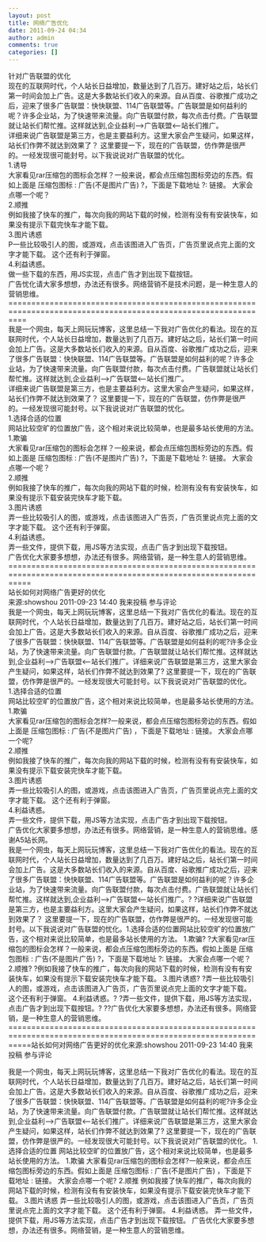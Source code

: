 ```yaml
---
layout: post
title: 网络广告优化
date: 2011-09-24 04:34
author: admin
comments: true
categories: []
---
```

<div id="_mcePaste">
<div id="_mcePaste">针对广告联盟的优化</div>
<div id="_mcePaste"></div>
<div id="_mcePaste">现在的互联网时代，个人站长日益增加，数量达到了几百万。建好站之后，站长们第一时间会加上广告。这是大多数站长们收入的来源。自从百度、谷歌推广成功之后，迎来了很多广告联盟：快快联盟、114广告联盟等。广告联盟是如何益利的呢？许多企业站，为了快速带来流量。向广告联盟付款，每次点击付费。广告联盟就让站长们帮忙推。这样就达到,企业益利--&gt;广告联盟&lt;--站长们推广。</div>
<div id="_mcePaste">详细来说广告联盟是第三方，也是主要益利方。这里大家会产生疑问，如果这样，站长们作弊不就达到效果了？ 这里要提一下，现在的广告联盟，仿作弊是很严的。一经发现很可能封号。以下我说说对广告联盟的忧化。</div>
<div id="_mcePaste">1.诱导</div>
<div id="_mcePaste">大家看见rar压缩包的图标会怎样？一般来说，都会点压缩包图标旁边的东西。假如上面是 压缩包图标 : 广告(不是图片广告) ?，下面是下载地址 ?: 链接。 大家会点哪一个呢？</div>
<div id="_mcePaste"></div>
<div id="_mcePaste">2.顺推</div>
<div id="_mcePaste">例如我接了快车的推广，每次向我的网站下载的时候，检测有没有有安装快车，如果没有提示下载完快车才能下载。</div>
<div id="_mcePaste"></div>
<div id="_mcePaste">3.图片诱惑</div>
<div id="_mcePaste">P一些比较吸引人的图，或游戏，点击该图进入广告页，广告页里说点完上面的文字才能下载。 这个还有利于弹窗。</div>
<div id="_mcePaste"></div>
<div id="_mcePaste">4.利益诱惑。</div>
<div id="_mcePaste">做一些下载的东西，用JS实现，点击广告才到出现下载按钮。</div>
<div id="_mcePaste"></div>
<div id="_mcePaste">广告忧化请大家多想想，办法还有很多。网络营销不是技术问题，是一种生意人的营销思维。</div>
<div id="_mcePaste"></div>
<div id="_mcePaste"></div>
<div id="_mcePaste">================================================================================================================</div>
</div>
<div>我是一个网虫，每天上网玩玩博客，这里总结一下我对广告优化的看法。现在的互联网时代，个人站长日益增加，数量达到了几百万。建好站之后，站长们第一时间会加上广告。这是大多数站长们收入的来源。自从百度、谷歌推广成功之后，迎来了很多广告联盟：快快联盟、114广告联盟等。广告联盟是如何益利的呢？许多企业站，为了快速带来流量。向广告联盟付款，每次点击付费。广告联盟就让站长们帮忙推。这样就达到,企业益利--&gt;广告联盟&lt;--站长们推广。</div>
<div id="_mcePaste">详细来说广告联盟是第三方，也是主要益利方。这里大家会产生疑问，如果这样，站长们作弊不就达到效果了？ 这里要提一下，现在的广告联盟，仿作弊是很严的。一经发现很可能封号。以下我说说对广告联盟的忧化。</div>
<div id="_mcePaste">1.选择合适的位置</div>
<div id="_mcePaste">网站比较空旷的位置放广告，这个相对来说比较简单，也是最多站长使用的方法。</div>
<div id="_mcePaste">1.欺骗</div>
<div id="_mcePaste">大家看见rar压缩包的图标会怎样？一般来说，都会点压缩包图标旁边的东西。假如上面是 压缩包图标 : 广告(不是图片广告) ?，下面是下载地址 ?: 链接。 大家会点哪一个呢？</div>
<div id="_mcePaste">2.顺推</div>
<div id="_mcePaste">例如我接了快车的推广，每次向我的网站下载的时候，检测有没有有安装快车，如果没有提示下载安装完快车才能下载。</div>
<div id="_mcePaste">3.图片诱惑</div>
<div id="_mcePaste">弄一些比较吸引人的图，或游戏，点击该图进入广告页，广告页里说点完上面的文字才能下载。 这个还有利于弹窗。</div>
<div id="_mcePaste">4.利益诱惑。</div>
<div id="_mcePaste">弄一些文件，提供下载，用JS等方法实现，点击广告才到出现下载按钮。</div>
<div id="_mcePaste">广告优化大家要多想想，办法还有很多。网络营销，是一种生意人的营销思维。</div>
<div id="_mcePaste">=================================================================================================================</div>
<div id="_mcePaste">站长如何对网络广告更好的优化</div>
<div id="_mcePaste">来源:showshou 2011-09-23 14:40 我来投稿 参与评论</div>
<div id="_mcePaste">我是一个网虫，每天上网玩玩博客，这里总结一下我对广告优化的看法。现在的互联网时代，个人站长日益增加，数量达到了几百万。建好站之后，站长们第一时间会加上广告。这是大多数站长们收入的来源。自从百度、谷歌推广成功之后，迎来了很多广告联盟：快快联盟、114广告联盟等。广告联盟是如何益利的呢?许多企业站，为了快速带来流量。向广告联盟付款。广告联盟就让站长们帮忙推。这样就达到,企业益利--&gt;广告联盟&lt;--站长们推广。详细来说广告联盟是第三方，这里大家会产生疑问，如果这样，站长们作弊不就达到效果了? 这里要提一下，现在的广告联盟，仿作弊是很严的。一经发现很大可能封号。以下我说说对广告联盟的优化。</div>
<div id="_mcePaste">1.选择合适的位置</div>
<div id="_mcePaste">网站比较空旷的位置放广告，这个相对来说比较简单，也是最多站长使用的方法。</div>
<div id="_mcePaste">1.欺骗</div>
<div id="_mcePaste">大家看见rar压缩包的图标会怎样?一般来说，都会点压缩包图标旁边的东西。假如上面是 压缩包图标 : 广告(不是图片广告) ，下面是下载地址 : 链接。 大家会点哪一个呢?</div>
<div id="_mcePaste">2.顺推</div>
<div id="_mcePaste">例如我接了快车的推广，每次向我的网站下载的时候，检测有没有有安装快车，如果没有提示下载安装完快车才能下载。</div>
<div id="_mcePaste">3.图片诱惑</div>
<div id="_mcePaste">弄一些比较吸引人的图，或游戏，点击该图进入广告页，广告页里说点完上面的文字才能下载。 这个还有利于弹窗。</div>
<div id="_mcePaste">4.利益诱惑。</div>
<div id="_mcePaste">弄一些文件，提供下载，用JS等方法实现，点击广告才到出现下载按钮。</div>
<div id="_mcePaste">广告优化大家要多想想，办法还有很多。网络营销，是一种生意人的营销思维。感谢A5站长网。</div>
我是一个网虫，每天上网玩玩博客，这里总结一下我对广告优化的看法。现在的互联网时代，个人站长日益增加，数量达到了几百万。建好站之后，站长们第一时间会加上广告。这是大多数站长们收入的来源。自从百度、谷歌推广成功之后，迎来了很多广告联盟：快快联盟、114广告联盟等。广告联盟是如何益利的呢？许多企业站，为了快速带来流量。向广告联盟付款，每次点击付费。广告联盟就让站长们帮忙推。这样就达到,企业益利--&gt;广告联盟&lt;--站长们推广。? ?详细来说广告联盟是第三方，也是主要益利方。这里大家会产生疑问，如果这样，站长们作弊不就达到效果了？ 这里要提一下，现在的广告联盟，仿作弊是很严的。一经发现很可能封号。以下我说说对广告联盟的忧化。1.选择合适的位置网站比较空旷的位置放广告，这个相对来说比较简单，也是最多站长使用的方法。
1.欺骗? ?大家看见rar压缩包的图标会怎样？一般来说，都会点压缩包图标旁边的东西。假如上面是 压缩包图标 : 广告(不是图片广告) ?，下面是下载地址 ?: 链接。 大家会点哪一个呢？
2.顺推? ?例如我接了快车的推广，每次向我的网站下载的时候，检测有没有有安装快车，如果没有提示下载安装完快车才能下载。
3.图片诱惑? ?弄一些比较吸引人的图，或游戏，点击该图进入广告页，广告页里说点完上面的文字才能下载。 这个还有利于弹窗。
4.利益诱惑。? ?弄一些文件，提供下载，用JS等方法实现，点击广告才到出现下载按钮。? ??广告优化大家要多想想，办法还有很多。网络营销，是一种生意人的营销思维。
=================================================================================================================站长如何对网络广告更好的优化来源:showshou 2011-09-23 14:40 我来投稿 参与评论

我是一个网虫，每天上网玩玩博客，这里总结一下我对广告优化的看法。现在的互联网时代，个人站长日益增加，数量达到了几百万。建好站之后，站长们第一时间会加上广告。这是大多数站长们收入的来源。自从百度、谷歌推广成功之后，迎来了很多广告联盟：快快联盟、114广告联盟等。广告联盟是如何益利的呢?许多企业站，为了快速带来流量。向广告联盟付款。广告联盟就让站长们帮忙推。这样就达到,企业益利--&gt;广告联盟&lt;--站长们推广。详细来说广告联盟是第三方，这里大家会产生疑问，如果这样，站长们作弊不就达到效果了? 这里要提一下，现在的广告联盟，仿作弊是很严的。一经发现很大可能封号。以下我说说对广告联盟的优化。
1.选择合适的位置
网站比较空旷的位置放广告，这个相对来说比较简单，也是最多站长使用的方法。
1.欺骗
大家看见rar压缩包的图标会怎样?一般来说，都会点压缩包图标旁边的东西。假如上面是 压缩包图标 : 广告(不是图片广告) ，下面是下载地址 : 链接。 大家会点哪一个呢?
2.顺推
例如我接了快车的推广，每次向我的网站下载的时候，检测有没有有安装快车，如果没有提示下载安装完快车才能下载。
3.图片诱惑
弄一些比较吸引人的图，或游戏，点击该图进入广告页，广告页里说点完上面的文字才能下载。 这个还有利于弹窗。
4.利益诱惑。
弄一些文件，提供下载，用JS等方法实现，点击广告才到出现下载按钮。
广告优化大家要多想想，办法还有很多。网络营销，是一种生意人的营销思维。
